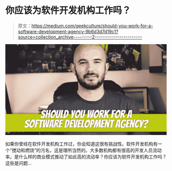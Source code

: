 # 你应该为软件开发机构工作吗？

> 原文：<https://medium.com/geekculture/should-you-work-for-a-software-development-agency-9b6d3d7d19c1?source=collection_archive---------2----------------------->

![](img/143818bca685fb7df37a0e428e32666b.png)

如果你曾经在软件开发机构工作过，你会知道这很有挑战性。软件开发机构有一个“搅动和燃烧”的污名，这是理所当然的。大多数机构都有很高的开发人员流动率。是什么样的商业模式推动了如此高的流动率？你应该为软件开发机构工作吗？这些是问题…